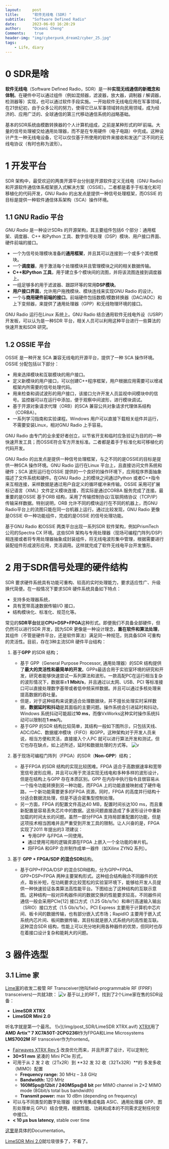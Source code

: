 ```yaml
---
layout:     post
title:      "软件无线电 (SDR) "
subtitle:   "Software Defined Radio"
date:       2023-06-03 16:20:29
author:     "Oceani Cheng"
Comments:    true
header-img: "img/cyberpunk_dream2/cyber_25.jpg"
tags:
    - Life, diary
---
```


# 0 SDR是啥

**软件无线电**（Software Defined Radio，SDR）是一种**实现无线通信的新概念和体制**。在硬件中可以通过组件（例如混频器，滤波器，放大器，调制器 / 解调器，检测器等）实现，也可以通过软件手段实施。一开始软件无线电应用在军事领域，在21世纪初，由于众多公司的努力，使得它已从军事领域转向民用领域，成为经济的、应用广泛的、全球通信的第三代移动通信系统的战略基础。

基本的SDR系统由模数转换器的个人计算机组成，之前是某种形式的RF前端。大量的信号处理被交给通用处理器，而不是在专用硬件（电子电路）中完成。这种设计产生一种无线电设备，它可以仅仅基于所使用的软件来接收和发送广泛不同的无线电协议（有时也称为波形）。

# 1 开发平台

SDR 架构中，最受欢迎的两类开源平台分别是开源软件定义无线电（GNU Radio）和开源软件通信体系框架嵌入式解决方案（OSSIE）。二者都是着手于标准化和可移植化的代码开发，GNU Radio 的出发点是提供一种信号处理框架，而OSSIE 的目标是提供一种软件通信体系架构（SCA）操作环境。

## 1.1 GNU Radio 平台

*GNU Radio* 是一种设计SDRs 的开源架构，其主要组件包括6 个部分：通用框架、调度器、C++ 和Python 工具、数字信号处理（DSP）模块、用户接口界面、硬件前端的接口。
 - 一个为信号处理模块准备的**通用框架**，并且其可以连接到一个或多个其他模块。
 - 一个**调度器**，用于激活每个处理模块并且管理模块之间的相关数据传输。
 - **C++和Python 工具**，用于建立多个模块间的流图，并将该流图连接到调度器上。
 - 一组足够多的用于滤波器、跟踪环等的常用**DSP模块**。
 - **用户接口界面**，允许用户拖拽模块、模块连线来实现GNU Radio 的设计。
 - 一个与**商用硬件前端的接口**。前端硬件包括数模/模数转换器（DAC/ADC）和上下变频器，来提供了通用处理器（GPP）和无线物理环境的接口。

GNU Radio 运行在*Linux* 系统上。GNU Radio 结合通用软件无线电外设（USRP）开发板，可以认为是一种SDR 平台，相关人员可以利用这种平台进行一些算法的快速开发和SDR 研究。

## 1.2 OSSIE 平台
OSSIE 是一种开发 SCA 兼容无线电的开源平台，提供了一种 SCA 操作环境。OSSIE 分配包括以下部分：
 - 用来选择模块和互联模块的用户接口。
 - 定义新模块的用户接口，可以创建C++程序框架，用户根据应用需要可以增减框架内所需要的信号处理代码。
 - 用来检查和调试波形的用户接口，该接口允许开发人员监视中间模块中的信号。监控器可以在运行中添加，便于观察中间波形，进行模块调试。
 - 基于开源对象请求代理（ORB）的SCA 兼容公共对象请求代理体系结构（CORBA）。
 - 一系列学习指南和实验课程。Windows 用户可以直接下载相关组件并运行，不需要安装Linux，相对GNU Radio 上手容易。

GNU Radio 由专门的业余爱好者创立，以节省开支和临时应急验证为目的的一种快速开发工具；而OSSIE符合军方开发标准。二者都是着手于标准化和可移植化的代码开发。

GNU Radio 的出发点是提供一种信号处理框架，与之不同的是OSSIE的目标是提供一种SCA 操作环境。GNU Radio 运行在Linux 平台上，且直接访问文件系统和硬件；SCA 波形运行在OSSIE 提供的一个良好的操作环境下，应用程序界面抽象描述了文件系统和硬件。在GNU Radio 上的模块之间通过Python 或者C++指令来互相连接，采样数据是通过用户自定义的循环缓冲来传输。OSSIE 采用可扩展标记语言（XML）文件定义模块连接，而实际是通过CORBA 服务完成了连接。最重要的是OSSIE 基于ORB 结构，采用了传输控制协议/互联网络协议（TCP/IP）传输采样数据。特别说明，ORB 允许不同的模块运行在不同的机器上，而GNU Radio平台上的流图只能在同一台机器上运行。通过比较发现，GNU Radio 更像是OSSIE 中一种功能组件，完成的是OSSIE 的信号处理功能。

基于GNU Radio 和OSSIE 两类平台出现一系列SDR 软件架构，例如PrismTech 公司的Spectra CX 环境。这些SDR 架构与专用处理器（现场可编程门阵列/DSP）相连接或者将专用处理器抽象成封装组件，将无线电波形集中管理，根据需要进行装配组件形成波形应用，灵活调用。这样就完成了软件无线电平台开发雏形。

# 2 用于SDR信号处理的硬件结构

SDR 要求硬件系统具有功能可重构、较高的实时处理能力，要求适应性广、升级换代简便。在一般情况下要求SDR 硬件系统具备如下特点：
 - 支持多处理器系统，
 - 具有宽带高速数据传输I/O 接口，
 - 结构模块化、标准化、规范化等。

常见的**SDR平台**就是**CPU+DSP+FPGA**这种形式。即便我们不具备全部硬件，但仍然可以进行SDR 开发，因为SDR 更像是一种设计理念，**重在软件和算法处理**，其组件（不管是硬件平台，还是软件算法）满足同一种规范，则具备SDR 可重构的灵活性。目前，存在3种主流SDR 硬件平台结构：
1. 基于**GPP** 的SDR 结构；
    - 基于 GPP（General Purpose Processor, 通用处理器）的SDR 结构提供了**最大的灵活性和最简单的开发**。GPPs最适合用于实验室环境的研究和开发，研究者能够快速尝试一系列算法和波形。一款高配PC在运行相当复杂的波形情况下，数据率≥**1 Mbit/s**，并且通过以太网、USB、PCI 等标准接口可以直接处理数字基带或者低中频采样数据。并且可以通过多核处理来提高数据的吞吐量。
    - 但是，对于这种结构来说更适合处理数据块，并不擅长处理实时采样数据，**数据延时和抖动**是其面临的主要问题。操作系统会引进延时和抖动，Windows 系统抖动可能超过**10 ms**，而像VxWorks这种实时操作系统抖动可以限制在**1 ms**内。
    - 基于GPP 的SDR 结构比较简单，其结构一般如下图所示，只包括天线、ADC/DAC、数据缓冲模块（FIFO）和GPP。这种架构对于开发人员来说，相当方便和灵活，直接接入个人PC 就可以进行算法开发和测试，但它也存在缺点，如上述所述，延时和数据处理的方式等。
  ![v](/img/post_SDR/GPP_SDR.jpg)

1. 基于现场可编程门阵列（FPGA）的SDR（**Non-GPP**）结构；
   - 基于FPGA 的SDR 结构的实现比较困难。FPGA 适合于高数据速率和宽带宽信号波形应用，并且可以用于灵活实现无线电和多种多样的波形设计，但是在结构上与GPP 存在本质区别。GPP 在内存中执行指令且很容易从一个指令功能转换到另一种功能，而FPGA 上的功能直接映射成了硬件电路，一个新功能需要更多的FPGA 资源。同时，FPGA 的高度并行结构十分适合数据流处理，但是不适合密集型控制处理。
   - 另一方面，FPGA 的配置文件高达40 MB，配置时间长达100 ms，而且重新配置是容易丢失芯片中的数据。这些问题直接造成了多波形设计中重新加载的时间太长的问题。虽然一部分FPGA 支持局部重配置的功能，但是这项技术相当困难并且严重受到开发工具的限制。让人兴奋的是，FPGA 实现了2011 年提出的3 项建议： 
     - 专用GPP 与FPGA 一同使用。
     - 通过使用可用的逻辑资源在FPGA 上嵌入一个全功能的单片机。
     - 将FPGA 和GPP 合并制作成单一器件（如Xilinx ZYNQ 系列）。
2. 基于 **GPP + FPGA/SDP 的混合SDR**结构。
   - 基于GPP+FPGA/DSP 的混合SDR结构，分为GPP+FPGA、GPP+DSP+FPGA 两种主要架构形式。这种组合结构融合不同器件的优点，取长补短，在功耗要求比较宽松的实验室环境下，能够给开发人员提供一种快速验证各类算法高性能平台。下图给出了这种结构的互联示意图。这种结构一般对异构器件间的数据交换的性能要求较高，不同器件间通信一般会采用PCIe[12] 接口方式（1.25 Gb/s/1x）和串行高速输入输出（SRIO）接口方式（1.5 Gb/s/1x）。PCI Express 主要用于计算机中芯片间、板卡间的数据传输，也有部分嵌入式市场；RapidIO 主要用于嵌入式系统内芯片间、板间数据传输，其目标就是嵌入式系统内的高性能互联。这种混合SDR 结构，性能上可以充分地利用各种器件的优势，但同时也存在着接口设计复杂和能耗大的问题。 


# 3 器件选型
## 3.1 Lime 家

[Lime家](https://limemicro.com/silicon/)的收发二极管 RF Transceiver(他叫field-programmable RF (FPRF) transceivers)一共就3款：
![v](/img/post_SDR/lime_SDR.png)
基于以上的RFT，找到了2个Lime家在售的SDR设备：
 - **LimeSDR XTRX**
 - **LimeSDR Mini 2.0**

听名字就是第一个最吊。
![v](/img/post_SDR/LimeSDR XTRX.avif)
[XTRX](https://limemicro.com/sdr/limesdr-xtrx/)用了**AMD Artix™ 7 XC7A50T-2CPG236I**作为FPGA和Lime Microsystems **LMS7002M** RF transceiver作为frontend。
 - [Fairwaves XTRX Rev 5](https://xtrx.io) 改良优化而来，并且开源了设计，可以定制化
 - **30×51 mm** 紧凑的 Mini PCIe 形式，
 - 可用于从 2 发 2 收（2Tx2R）到 **32 发 32 收（32Tx32R）**的 多发多收（MIMO）配置
   - **Frequency range:** 30 MHz – 3.8 GHz
   - **Bandwidth:** 120 MHz
   - **160MSps@12bit / 240MSps@8 bit** per MIMO channel in 2×2 MIMO mode (8Gbit/s total bus bandwidth)
   - **Transmit power:** max 10 dBm (depending on frequency)
 - 可以与不同类型的数字处理器（如专用集成电路 ASIC、通用处理器 GPP、图形处理单元 GPU）结合使用，根据性能、功耗和成本的不同需求定制任何空中接口。
 - **< 10 µs bus latency**, stable over time

[这里](https://limesdr-xtrx.myriadrf.org/)是具体的Documentation。

[LimeSDR Mini 2.0](https://limemicro.com/sdr/limesdr-mini-2-0/)就垃圾很多了，不看了。




  





